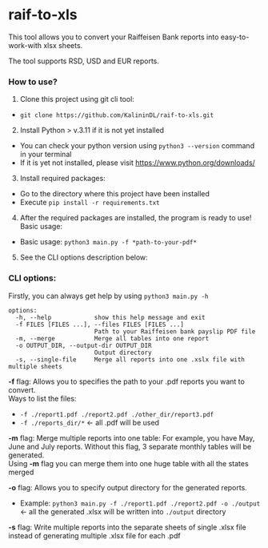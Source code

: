 # raif-to-xls

This tool allows you to convert your Raiffeisen Bank reports into easy-to-work-with xlsx sheets.

The tool supports RSD, USD and EUR reports.

### How to use?
1. Clone this project using git cli tool:
 * `git clone https://github.com/KalininDL/raif-to-xls.git`
2. Install Python > v.3.11 if it is not yet installed
 * You can check your python version using `python3 --version` command in your terminal
 * If it is yet not installed, please visit https://www.python.org/downloads/
3. Install required packages:
 * Go to the directory where this project have been installed
 * Execute `pip install -r requirements.txt`
4. After the required packages are installed, the program is ready to use! Basic usage:
 * Basic usage: `python3 main.py -f *path-to-your-pdf*`
5. See the CLI options description below:

### CLI options:
Firstly, you can always get help by using `python3 main.py -h`

```
options:
  -h, --help            show this help message and exit
  -f FILES [FILES ...], --files FILES [FILES ...]
                        Path to your Raiffeisen bank payslip PDF file
  -m, --merge           Merge all tables into one report
  -o OUTPUT_DIR, --output-dir OUTPUT_DIR
                        Output directory
  -s, --single-file     Merge all reports into one .xslx file with multiple sheets

```

**-f** flag: Allows you to specifies the path to your .pdf reports you want to convert.  
Ways to list the files:
* `-f ./report1.pdf ./report2.pdf ./other_dir/report3.pdf`
* `-f ./reports_dir/*` <- all .pdf will be used

**-m** flag: Merge multiple reports into one table:
For example, you have May, June and July reports. Without this flag, 3 separate monthly tables will be generated.  
Using **-m** flag you can merge them into one huge table with all the states merged

**-o** flag: Allows you to specify output directory for the generated reports. 
* Example: `python3 main.py -f ./report1.pdf ./report2.pdf -o ./output` <- all the generated .xlsx will be written into `./output` directory

**-s** flag: Write multiple reports into the separate sheets of single .xlsx file instead of generating multiple .xlsx file for each .pdf